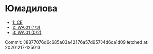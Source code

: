 # Юмадилова
- [1: CE](1.md)
- [2: WA 01 (1/3)](2.md)
- [3: WA 01 (0/2)](3.md)

Commit: 08877076d6d685a03a42476a57d95704d6ca1d09
 fetched at: 20201217-125013
